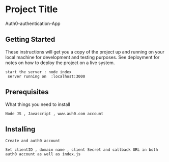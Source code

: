 # Project Title

Auth0-authentication-App

## Getting Started

These instructions will get you a copy of the project up and running on your local machine for development and testing purposes. See deployment for notes on how to deploy the project on a live system.

```
start the server : node index
 server running on  :localhost:3000
```

## Prerequisites

What things you need to install

```
Node JS , Javascript , www.auh0.com account
```

## Installing


```
Create and auth0 account

Set clientID , domain name , client Secret and callback URL in both auth0 account as well as index.js 
```
